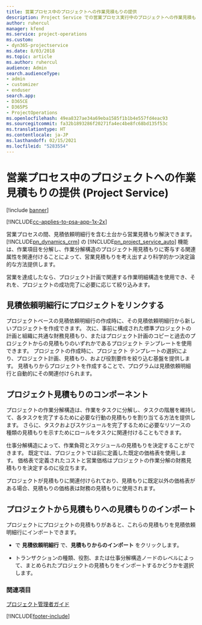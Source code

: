 ```yaml
---
title: 営業プロセス中のプロジェクトへの作業見積もりの提供
description: Project Service での営業プロセス実行中のプロジェクトへの作業見積もりの提供方法
author: ruhercul
manager: kfend
ms.service: project-operations
ms.custom:
- dyn365-projectservice
ms.date: 8/03/2018
ms.topic: article
ms.author: ruhercul
audience: Admin
search.audienceType:
- admin
- customizer
- enduser
search.app:
- D365CE
- D365PS
- ProjectOperations
ms.openlocfilehash: 49ea8327ae34a69eba1585f1b1b4e557fd4eac93
ms.sourcegitcommit: fa32b1893286f20271fa4ec4be8fc68bd135f53c
ms.translationtype: HT
ms.contentlocale: ja-JP
ms.lasthandoff: 02/15/2021
ms.locfileid: "5283554"
---
```

# <a name="provide-work-estimates-for-a-project-during-the-sales-process-project-service"></a>営業プロセス中のプロジェクトへの作業見積もりの提供 (Project Service)

[!include [banner](../includes/psa-now-project-operations.md)]

[!INCLUDE[cc-applies-to-psa-app-1x-2x](../includes/cc-applies-to-psa-app-1x-2x.md)]

営業プロセスの間、見積依頼明細行を含む土台から営業見積もり解決できます。 [!INCLUDE[pn_dynamics_crm](../includes/pn-dynamics-crm.md)] の [!INCLUDE[pn_project_service_auto](../includes/pn-project-service-auto.md)] 機能は、作業項目を分解し、作業分解構造のプロジェクト用見積もりに寄与する関連属性を関連付けることによって、営業見積もりを考え出すより科学的かつ決定論的な方法提供します。  
  
 営業を達成したなら、プロジェクト計画で関連する作業明細構造を使用でき、それを、プロジェクトの成功完了に必要に応じて絞り込みます。  
  
## <a name="link-a-project-to-a-quote-line"></a>見積依頼明細行にプロジェクトをリンクする  
 プロジェクトベースの見積依頼明細行の作成時に、その見積依頼明細行から新しいプロジェクトを作成できます。 次に、事前に構成された標準プロジェクトの計画と組織に共通な財務見積もり、またはプロジェクト計画のコピーと過去のプロジェクトからの見積もりのいずれかであるプロジェクト テンプレートを使用できます。 プロジェクトの作成時に、プロジェクト テンプレートの選択により、プロジェクト計画、見積もり、および役割要件を絞り込む基盤を提供します。 見積もりからプロジェクトを作成することで、プログラムは見積依頼明細行と自動的にその関連付けられます。  
  
## <a name="project-estimate-components"></a>プロジェクト見積もりのコンポーネント  
 プロジェクトの作業分解構造は、作業をタスクに分解し、タスクの階層を維持して、各タスクを完了するために必要な行動の見積もりを割り当てる方法を提供します。 さらに、タスクおよびスケジュールを完了するために必要なリソースの種類の見積もりを示すためにロールをタスクに関連付けることもできます。  
  
 仕事分解構造によって、作業負荷とスケジュールの見積もりを決定することができます。 既定では、プロジェクトでは前に定義した既定の価格表を使用します。 価格表で定義されたコストと営業価格はプロジェクトの作業分解の財務見積もりを決定するのに役立ちます。  
  
 プロジェクトが見積もりに関連付けられており、見積もりに既定以外の価格表がある場合、見積もりの価格表は財務の見積もりに使用されます。  
  
## <a name="import-estimates-from-a-project-into-a-quote"></a>プロジェクトから見積もりへの見積もりのインポート  
 プロジェクトにプロジェクトの見積もりがあると、これらの見積もりを見積依頼明細行にインポートできます。  
  
-   で **見積依頼明細行** で、**見積もりからのインポート** をクリックします。 

-   トランザクションの種類、役割、または仕事分解構造ノードのレベルによって、まとめられたプロジェクトの見積もりをインポートするかどうかを選択します。  
  
### <a name="see-also"></a>関連項目  
 [プロジェクト管理者ガイド](../psa/project-manager-guide.md)


[!INCLUDE[footer-include](../includes/footer-banner.md)]